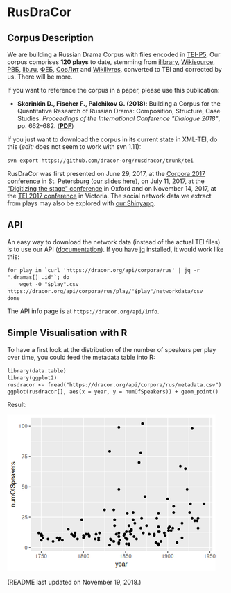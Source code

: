 # RusDraCor
## Corpus Description
We are building a Russian Drama Corpus with files encoded in
[TEI-P5](http://www.tei-c.org/Guidelines/P5/). Our corpus comprises
**120 plays** to date, stemming from [ilibrary](https://ilibrary.ru/),
[Wikisource](https://ru.wikisource.org/), [РВБ](https://rvb.ru/),
[lib.ru](http://lib.ru/), [ФЕБ](http://feb-web.ru/),
[СовЛит](http://www.ruthenia.ru/sovlit/) and
[Wikilivres](https://wikilivres.org/), converted to TEI and corrected
by us. There will be more.

If you want to reference the corpus in a paper, please use this publication:

- **Skorinkin D., Fischer F., Palchikov G. (2018)**: Building a Corpus for the Quantitative Research of Russian Drama: Composition, Structure, Case Studies. *Proceedings of the International Conference "Dialogue 2018"*, pp. 662–682. (**[PDF](http://www.dialog-21.ru/media/4332/skorinkind.pdf)**)

If you just want to download the corpus in its current state in XML-TEI,
do this (*edit:* does not seem to work with svn 1.11):

`svn export https://github.com/dracor-org/rusdracor/trunk/tei`

RusDraCor was first presented on June 29, 2017, at the [Corpora 2017
conference](https://events.spbu.ru/events/anons/corpora-2017/?lang=Eng) in St.
Petersburg ([our slides here](https://dlina.github.io/presentations/2017-spb/)),
on July 11, 2017, at the ["Digitizing the stage"
conference](https://digitizingthestage.wordpress.com/) in Oxford and
on November 14, 2017, at the
[TEI 2017 conference](https://hcmc.uvic.ca/tei2017/abstracts/t_115_fischeretal_lifeonstage.html)
in Victoria. The social network data we extract from plays may also be explored
with [our Shinyapp](https://shiny.dracor.org/).

## API

An easy way to download the network data (instead of the actual TEI files) is
to use our API ([documentation](https://dracor.org/documentation/api/)).
If you have [jq](http://blog.librato.com/posts/jq-json) installed, it would work
like this:

```
for play in `curl 'https://dracor.org/api/corpora/rus' | jq -r ".dramas[] .id"`; do
    wget -O "$play".csv https://dracor.org/api/corpora/rus/play/"$play"/networkdata/csv
done
```

The API info page is at `https://dracor.org/api/info`.

## Simple Visualisation with R

To have a first look at the distribution of the number of speakers per play over
time, you could feed the metadata table into R:

```
library(data.table)
library(ggplot2)
rusdracor <- fread("https://dracor.org/api/corpora/rus/metadata.csv")
ggplot(rusdracor[], aes(x = year, y = numOfSpeakers)) + geom_point()
```

Result:

![number of speakers per play over time](numOfSpeakers.png)

(README last updated on November 19, 2018.)
